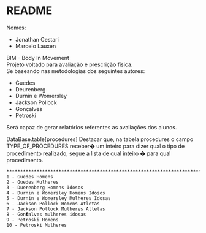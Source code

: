 # README #

Nomes:  
  * Jonathan Cestari  
  * Marcelo Lauxen  
  
BIM - Body In Movement  
 Projeto voltado para avaliação e prescrição física.  
  Se baseando nas metodologias dos seguintes autores:  
   * Guedes  
   * Deurenberg  
   * Durnin e Womersley  
   * Jackson Pollock  
   * Gonçalves  
   * Petroski  
  
 Será capaz de gerar relatórios referentes as avaliações dos alunos. 

 
 
 DataBase.table[procedures]
 	Destacar que, na tabela procedures o campo TYPE_OF_PROCEDURES receber� um 
 	inteiro para dizer qual o tipo de procedimento realizado, segue a lista de
 	qual inteiro � para qual procedimento.
 	
 	***************************************************************************
 	1 - Guedes Homens
 	2 - Guedes Mulheres
 	3 - Duerenberg Homens Idosos
 	4 - Durnin e Womersley Homens Idosos
 	5 - Durnin e Womersley Mulheres Idosas
 	6 - Jackson Pollock Homens Atletas
 	7 - Jackson Pollock Mulheres Atletas
 	8 - Gon�alves mulheres idosas
 	9 - Petroski Homens
 	10 - Petroski Mulheres